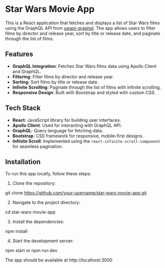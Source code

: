 # Star Wars Movie App

This is a React application that fetches and displays a list of Star Wars films using the GraphQL API from [swapi-graphql](https://swapi-graphql.netlify.app). The app allows users to filter films by director and release year, sort by title or release date, and paginate through the list of films.

## Features

- **GraphQL Integration**: Fetches Star Wars films data using Apollo Client and GraphQL.
- **Filtering**: Filter films by director and release year.
- **Sorting**: Sort films by title or release date.
- **Infinite Scrolling**: Paginate through the list of films with infinite scrolling.
- **Responsive Design**: Built with Bootstrap and styled with custom CSS.

## Tech Stack

- **React**: JavaScript library for building user interfaces.
- **Apollo Client**: Used for interacting with GraphQL API.
- **GraphQL**: Query language for fetching data.
- **Bootstrap**: CSS framework for responsive, mobile-first designs.
- **Infinite Scroll**: Implemented using the `react-infinite-scroll-component` for seamless pagination.

## Installation

To run this app locally, follow these steps:

1. Clone the repository:

git clone https://github.com/your-username/star-wars-movie-app.git

2. Navigate to the project directory:

cd star-wars-movie-app

3. Install the dependencies:

npm install

4. Start the development server:

npm start or npm run dev

The app should be available at http://localhost:3000
